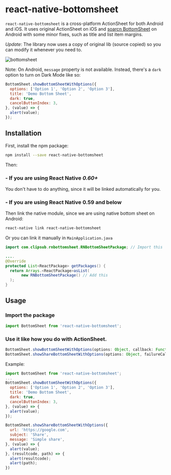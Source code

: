 # react-native-bottomsheet

`react-native-bottomsheet` is a cross-platform ActionSheet for both Android and iOS. It uses original ActionSheet on iOS and [soarcn BottomSheet](https://github.com/soarcn/BottomSheet) on Android with some minor fixes, such as title and list item margins.

*Update*: The library now uses a copy of original lib (source copied) so you can modify it whenever you need to.

![bottomsheet](https://raw.githubusercontent.com/acaziasoftcom/react-native-bottomsheet/master/image-demo.png)

Note: On Android, `message` property is not available. Instead, there's a `dark` option to turn on Dark Mode like so:

```js
BottomSheet.showBottomSheetWithOptions({
  options: ['Option 1', 'Option 2', 'Option 3'],
  title: 'Demo Bottom Sheet',
  dark: true,
  cancelButtonIndex: 3,
}, (value) => {
  alert(value);
});
```

## Installation

First, install the npm package:
```bash
npm install --save react-native-bottomsheet
```
Then:

### - If you are using React Native _0.60+_

You don't have to do anything, since it will be linked automatically for you.

### - If you are using React Native 0.59 and below

Then link the native module, since we are using native bottom sheet on Android:
```bash
react-native link react-native-bottomsheet
```

Or you can link it manually in `MainApplication.java`

```java
import com.clipsub.rnbottomsheet.RNBottomSheetPackage; // Import this

....
@Override
protected List<ReactPackage> getPackages() {
  return Arrays.<ReactPackage>asList(
       new RNBottomSheetPackage() // Add this
  );
}
```

## Usage

### Import the package
```js
import BottomSheet from 'react-native-bottomsheet';
```

### Use it like how you do with ActionSheet.
````js
BottomSheet.showBottomSheetWithOptions(options: Object, callback: Function)
BottomSheet.showShareBottomSheetWithOptions(options: Object, failureCallback: Function, successCallback: Function)
````

Example:

```js
import BottomSheet from 'react-native-bottomsheet';
...
BottomSheet.showBottomSheetWithOptions({
  options: ['Option 1', 'Option 2', 'Option 3'],
  title: 'Demo Bottom Sheet',
  dark: true,
  cancelButtonIndex: 3,
}, (value) => {
  alert(value);
});
```

```js
BottomSheet.showShareBottomSheetWithOptions({
  url: 'https://google.com',
  subject: 'Share',
  message: 'Simple share',
}, (value) => {
  alert(value);
}, (resultcode, path) => {
  alert(resultcode);
  alert(path);
})
```
